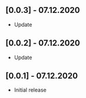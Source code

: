 ## [0.0.3] - 07.12.2020

* Update

## [0.0.2] - 07.12.2020

* Update

## [0.0.1] - 07.12.2020

* Initial release
